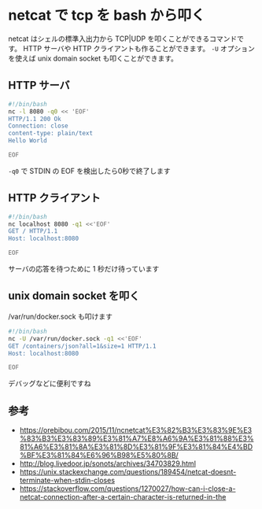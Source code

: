 # netcat で tcp を bash から叩く

netcat はシェルの標準入出力から TCP|UDP を叩くことができるコマンドです。
HTTP サーバや HTTP クライアントも作ることができます。
`-U` オプションを使えば unix domain socket も叩くことができます。

## HTTP サーバ

```bash
#!/bin/bash
nc -l 8080 -q0 << 'EOF'
HTTP/1.1 200 Ok
Connection: close
content-type: plain/text
Hello World

EOF
```
`-q0` で STDIN の EOF を検出したら0秒で終了します

## HTTP クライアント

```bash
#!/bin/bash
nc localhost 8080 -q1 <<'EOF'
GET / HTTP/1.1
Host: localhost:8080

EOF
```

サーバの応答を待つために 1 秒だけ待っています

## unix domain socket を叩く

/var/run/docker.sock も叩けます

```bash
#!/bin/bash
nc -U /var/run/docker.sock -q1 <<'EOF'
GET /containers/json?all=1&size=1 HTTP/1.1
Host: localhost:8080

EOF
```

デバッグなどに便利ですね

## 参考

* https://orebibou.com/2015/11/ncnetcat%E3%82%B3%E3%83%9E%E3%83%B3%E3%83%89%E3%81%A7%E8%A6%9A%E3%81%88%E3%81%A6%E3%81%8A%E3%81%8D%E3%81%9F%E3%81%84%E4%BD%BF%E3%81%84%E6%96%B98%E5%80%8B/
* http://blog.livedoor.jp/sonots/archives/34703829.html
* https://unix.stackexchange.com/questions/189454/netcat-doesnt-terminate-when-stdin-closes
* https://stackoverflow.com/questions/1270027/how-can-i-close-a-netcat-connection-after-a-certain-character-is-returned-in-the
